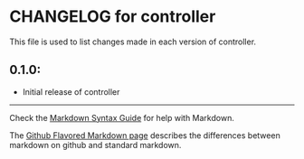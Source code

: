 # CHANGELOG for controller

This file is used to list changes made in each version of controller.

## 0.1.0:

* Initial release of controller

- - -
Check the [Markdown Syntax Guide](http://daringfireball.net/projects/markdown/syntax) for help with Markdown.

The [Github Flavored Markdown page](http://github.github.com/github-flavored-markdown/) describes the differences between markdown on github and standard markdown.
